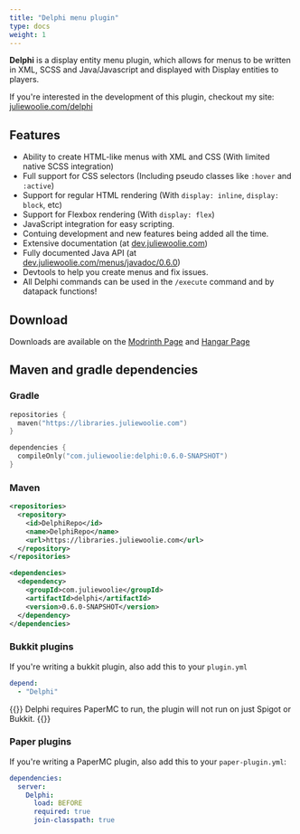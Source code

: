 ```yaml
---
title: "Delphi menu plugin"
type: docs
weight: 1
---
```


**Delphi** is a display entity menu plugin, which allows for menus to be written
in XML, SCSS and Java/Javascript and displayed with Display entities to players.

If you're interested in the development of this plugin, checkout my site: 
[juliewoolie.com/delphi](https://juliewoolie.com/delphi)

## Features
* Ability to create HTML-like menus with XML and CSS (With limited native SCSS integration)
* Full support for CSS selectors (Including pseudo classes like `:hover` and `:active`)
* Support for regular HTML rendering (With `display: inline`, `display: block`, etc)
* Support for Flexbox rendering (With `display: flex`)
* JavaScript integration for easy scripting.
* Contuing development and new features being added all the time.
* Extensive documentation (at [dev.juliewoolie.com](https://dev.juliewoolie.com))
* Fully documented Java API (at [dev.juliewoolie.com/menus/javadoc/0.6.0](/menus/javadoc/0.6.0/))
* Devtools to help you create menus and fix issues.
* All Delphi commands can be used in the `/execute` command and by datapack functions!

## Download
Downloads are available on the <a href="https://modrinth.com/plugin/delphi" target="_blank">Modrinth Page</a> and <a href="https://hangar.papermc.io/JulieWoolie/delphi" target="_blank">Hangar Page</a>

## Maven and gradle dependencies
### Gradle
```kotlin
repositories {
  maven("https://libraries.juliewoolie.com")
}

dependencies {
  compileOnly("com.juliewoolie:delphi:0.6.0-SNAPSHOT")
}
```
### Maven
```xml
<repositories>
  <repository>
    <id>DelphiRepo</id>
    <name>DelphiRepo</name>
    <url>https://libraries.juliewoolie.com</url>
  </repository>
</repositories>

<dependencies>
  <dependency>
    <groupId>com.juliewoolie</groupId>
    <artifactId>delphi</artifactId>
    <version>0.6.0-SNAPSHOT</version>
  </dependency>
</dependencies>
```
### Bukkit plugins
If you're writing a bukkit plugin, also add this to your `plugin.yml`
```yml
depend: 
  - "Delphi"
```
{{<alert color="warning">}}
Delphi requires PaperMC to run, the plugin will not run on just Spigot or Bukkit.
{{</alert>}}

### Paper plugins
If you're writing a PaperMC plugin, also add this to your `paper-plugin.yml`:
```yml
dependencies:
  server:
    Delphi:
      load: BEFORE
      required: true
      join-classpath: true
```